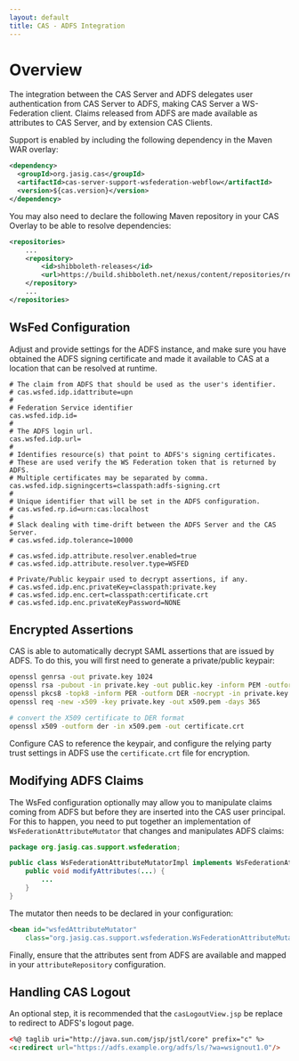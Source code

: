 ```yaml
---
layout: default
title: CAS - ADFS Integration
---
```


# Overview
The integration between the CAS Server and ADFS delegates user authentication from CAS Server to ADFS, making CAS Server a WS-Federation client. 
Claims released from ADFS are made available as attributes to CAS Server, and by extension CAS Clients.

Support is enabled by including the following dependency in the Maven WAR overlay:

```xml
<dependency>
  <groupId>org.jasig.cas</groupId>
  <artifactId>cas-server-support-wsfederation-webflow</artifactId>
  <version>${cas.version}</version>
</dependency>
```

You may also need to declare the following Maven repository in your 
CAS Overlay to be able to resolve dependencies:

```xml
<repositories>
    ...
    <repository>
        <id>shibboleth-releases</id>
        <url>https://build.shibboleth.net/nexus/content/repositories/releases</url>
    </repository>
    ...
</repositories>
```

## WsFed Configuration

Adjust and provide settings for the ADFS instance, and make sure you have obtained the ADFS signing certificate
and made it available to CAS at a location that can be resolved at runtime.

```properties
# The claim from ADFS that should be used as the user's identifier.
# cas.wsfed.idp.idattribute=upn
#
# Federation Service identifier
cas.wsfed.idp.id=
#
# The ADFS login url.
cas.wsfed.idp.url=
#
# Identifies resource(s) that point to ADFS's signing certificates.
# These are used verify the WS Federation token that is returned by ADFS.
# Multiple certificates may be separated by comma.
cas.wsfed.idp.signingcerts=classpath:adfs-signing.crt
#
# Unique identifier that will be set in the ADFS configuration.
# cas.wsfed.rp.id=urn:cas:localhost
#
# Slack dealing with time-drift between the ADFS Server and the CAS Server.
# cas.wsfed.idp.tolerance=10000

# cas.wsfed.idp.attribute.resolver.enabled=true
# cas.wsfed.idp.attribute.resolver.type=WSFED

# Private/Public keypair used to decrypt assertions, if any.
# cas.wsfed.idp.enc.privateKey=classpath:private.key
# cas.wsfed.idp.enc.cert=classpath:certificate.crt
# cas.wsfed.idp.enc.privateKeyPassword=NONE
```

## Encrypted Assertions

CAS is able to automatically decrypt SAML assertions that are issued by ADFS. To do this, 
you will first need to generate a private/public keypair:

```bash
openssl genrsa -out private.key 1024
openssl rsa -pubout -in private.key -out public.key -inform PEM -outform DER
openssl pkcs8 -topk8 -inform PER -outform DER -nocrypt -in private.key -out private.p8
openssl req -new -x509 -key private.key -out x509.pem -days 365

# convert the X509 certificate to DER format
openssl x509 -outform der -in x509.pem -out certificate.crt
```

Configure CAS to reference the keypair, and configure the relying party trust settings
in ADFS use the `certificate.crt` file for encryption.

## Modifying ADFS Claims

The WsFed configuration optionally may allow you to manipulate claims coming from ADFS but before they are inserted into the CAS user principal. For this to happen, you need
to put together an implementation of `WsFederationAttributeMutator` that changes and manipulates ADFS claims:

```java
package org.jasig.cas.support.wsfederation;

public class WsFederationAttributeMutatorImpl implements WsFederationAttributeMutator {
    public void modifyAttributes(...) {
        ...
    }
}
```

The mutator then needs to be declared in your configuration:

```xml
<bean id="wsfedAttributeMutator"
    class="org.jasig.cas.support.wsfederation.WsFederationAttributeMutatorImpl" />
```


Finally, ensure that the attributes sent from ADFS are available and mapped in
your `attributeRepository` configuration.

## Handling CAS Logout

An optional step, it is recommended that the `casLogoutView.jsp` be replace to redirect to ADFS's logout page.

```html
<%@ taglib uri="http://java.sun.com/jsp/jstl/core" prefix="c" %>
<c:redirect url="https://adfs.example.org/adfs/ls/?wa=wsignout1.0"/>
```
